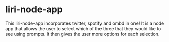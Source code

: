 # liri-node-app

This liri-node-app incorporates twitter, spotify and ombd in one!  It is a node app that allows the user to select which of the three that they would like to see using prompts.  It then gives the user more options for each selection.
